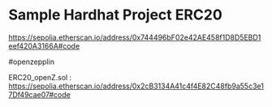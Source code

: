 # Sample Hardhat Project ERC20 

https://sepolia.etherscan.io/address/0x744496bF02e42AE458f1D8D5EBD1eef420A3166A#code

#openzepplin 

ERC20_openZ.sol : https://sepolia.etherscan.io/address/0x2cB3134A41c4f4E82C48fb9a55c3e17Df49cae07#code


